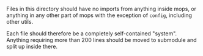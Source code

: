 Files in this directory should have no imports from anything inside mops, or anything in any other part
of mops with the exception of `config`, including other utils.

Each file should therefore be a completely self-contained "system". Anything requiring more than 200
lines should be moved to submodule and split up inside there.
